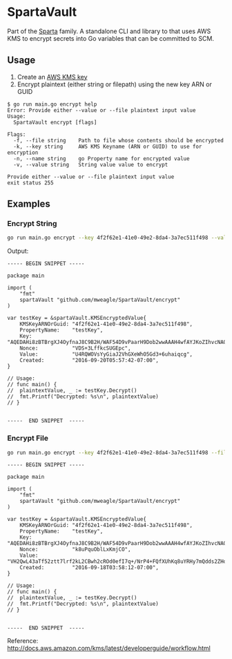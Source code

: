 # SpartaVault
Part of the [Sparta](http://gosparta.io) family. A standalone CLI and library to that uses AWS KMS to encrypt secrets into Go variables that can be committed to SCM.

## Usage

1. Create an [AWS KMS key](http://docs.aws.amazon.com/kms/latest/developerguide/create-keys.html)
2. Encrypt plaintext (either string or filepath) using the new key ARN or GUID

```
$ go run main.go encrypt help
Error: Provide either --value or --file plaintext input value
Usage:
  SpartaVault encrypt [flags]

Flags:
  -f, --file string    Path to file whose contents should be encrypted
  -k, --key string     AWS KMS Keyname (ARN or GUID) to use for encryption
  -n, --name string    go Property name for encrypted value
  -v, --value string   String value value to encrypt

Provide either --value or --file plaintext input value
exit status 255
```

## Examples

### Encrypt String

```bash
go run main.go encrypt --key 4f2f62e1-41e0-49e2-8da4-3a7ec511f498 --value "Hello World" --name "testKey"
```

Output:

```golang
----- BEGIN SNIPPET -----

package main

import (
	"fmt"
	spartaVault "github.com/mweagle/SpartaVault/encrypt"
)

var testKey = &spartaVault.KMSEncryptedValue{
	KMSKeyARNOrGuid: "4f2f62e1-41e0-49e2-8da4-3a7ec511f498",
	PropertyName:    "testKey",
	Key:             "AQEDAHi8zBTBrgXJ4OyfnaJ8C9B2H/WAF54D9vPaarH9Dob2wwAAAH4wfAYJKoZIhvcNAQcGoG8wbQIBADBoBgkqhkiG9w0BBwEwHgYJYIZIAWUDBAEuMBEEDAWYup2u/ZdD4VRV3gIBEIA76z9NVXE3m8AhK6SdT8yEOmu0pXf3CBcUJ4DSAiwYQt4Y3mDePdLfGlkTbratRExo33Zzse8m/G4G6iI=",
	Nonce:           "VDS+3LffkcSUGEpc",
	Value:           "U4RQWOVsYyGiaJ2VhGXeWhO5Gd3+6uhaiqcg",
	Created:         "2016-09-20T05:57:42-07:00",
}

// Usage:
// func main() {
// 	plaintextValue, _ := testKey.Decrypt()
// 	fmt.Printf("Decrypted: %s\n", plaintextValue)
// }


-----  END SNIPPET  -----
```

### Encrypt File

```bash
go run main.go encrypt --key 4f2f62e1-41e0-49e2-8da4-3a7ec511f498 --file "main.go" --name "testKey"
```

```golang
----- BEGIN SNIPPET -----

package main

import (
	"fmt"
	spartaVault "github.com/mweagle/SpartaVault/encrypt"
)

var testKey = &spartaVault.KMSEncryptedValue{
	KMSKeyARNOrGuid: "4f2f62e1-41e0-49e2-8da4-3a7ec511f498",
	PropertyName:    "testKey",
	Key:             "AQEDAHi8zBTBrgXJ4OyfnaJ8C9B2H/WAF54D9vPaarH9Dob2wwAAAH4wfAYJKoZIhvcNAQcGoG8wbQIBADBoBgkqhkiG9w0BBwEwHgYJYIZIAWUDBAEuMBEEDM5EV8Mnf/vCEvVUqQIBEIA7/2QGAOg2VV/AV9+X8Ae9flkraLMek8cOZ5R0zSEPNCGEXnwjqwHkqICK6nYMtmTKGu7qD7rf/nrOtVA=",
	Nonce:           "k8uPquOblLxKmjCO",
	Value:           "VH2QwL43aTf52ztt7lrf2kL2CBwh2cROd0efI7q+/NrP4+FQfXUhKq8uYRHy7mQdds2ZHo7EZG8EQ4Bsy4a4xRq0fa8q/SLdj7aRbzqwjg44hbO7vBl6WnQQGGkqHRM12jdjwK1x0sy0eZ2Nln2sGQcV6+RseDY=",
	Created:         "2016-09-18T03:58:12-07:00",
}

// Usage:
// func main() {
// 	plaintextValue, _ := testKey.Decrypt()
// 	fmt.Printf("Decrypted: %s\n", plaintextValue)
// }


-----  END SNIPPET  -----
```

Reference: http://docs.aws.amazon.com/kms/latest/developerguide/workflow.html

